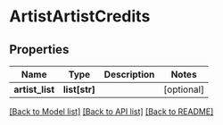 # ArtistArtistCredits

## Properties
Name | Type | Description | Notes
------------ | ------------- | ------------- | -------------
**artist_list** | **list[str]** |  | [optional] 

[[Back to Model list]](../README.md#documentation-for-models) [[Back to API list]](../README.md#documentation-for-api-endpoints) [[Back to README]](../README.md)


